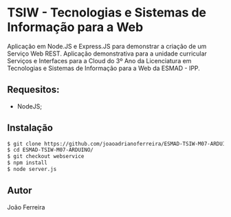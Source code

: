# TSIW - Tecnologias e Sistemas de Informação para a Web

Aplicação em Node.JS e Express.JS para demonstrar a criação de um Serviço Web REST. Aplicação demonstrativa para a unidade curricular Serviços e Interfaces para a Cloud do 3º Ano da Licenciatura em Tecnologias e Sistemas de Informação para a Web da ESMAD - IPP. 

## Requesitos: 
 - NodeJS; 

## Instalação 

```sh
$ git clone https://github.com/joaoadrianoferreira/ESMAD-TSIW-M07-ARDUINO
$ cd ESMAD-TSIW-M07-ARDUINO/
$ git checkout webservice
$ npm install
$ node server.js
```

## Autor
João Ferreira

